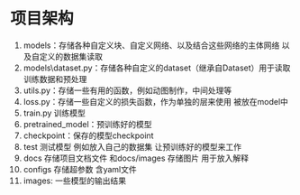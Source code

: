 # 项目架构
1. models：存储各种自定义块、自定义网络、以及结合这些网络的主体网络 以及自定义的数据集读取
2. models\dataset.py：存储各种自定义的dataset（继承自Dataset）用于读取训练数据和预处理
3. utils.py：存储一些有用的函数，例如动图制作，中间处理等
4. loss.py：存储一些自定义的损失函数，作为单独的层来使用 被放在model中
5. train.py 训练模型
6. pretrained_model：预训练好的模型
7. checkpoint：保存的模型checkpoint
8. test 测试模型 例如放入自己的数据集 让预训练好的模型来工作
9. docs 存储项目文档文件 和docs/images 存储图片 用于放入解释
10. configs 存储超参数 含yaml文件
11. images: 一些模型的输出结果
